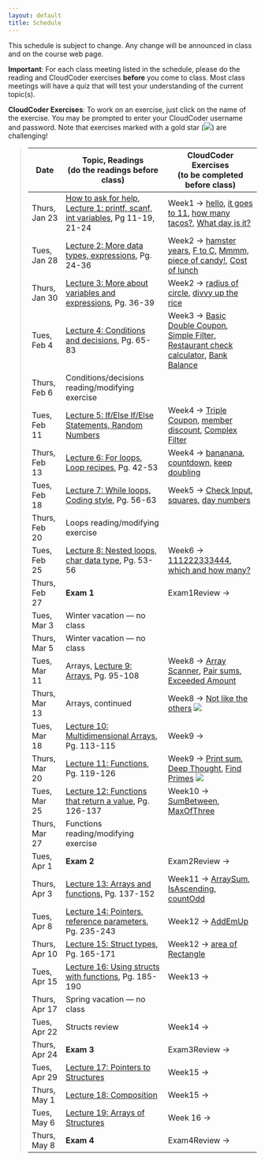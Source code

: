 ```yaml
---
layout: default
title: Schedule
---
```


This schedule is subject to change.  Any change will be
announced in class and on the course web page.

**Important**: For each class meeting listed in the schedule, please do the reading and CloudCoder exercises **before** you come to class.  Most class meetings will have a quiz that will test your understanding of the current topic(s).

**CloudCoder Exercises**: To work on an exercise, just click on the name of the exercise.  You may be prompted to enter your CloudCoder username and password.  Note that exercises marked with a gold star (<img src="{{site.url}}/images/goldstar-tiny.png" />) are challenging!

> Date | Topic, Readings <br /> (do the readings before class) | CloudCoder Exercises <br /> (to be completed before class)
> ---- | ------- | --------------------
> Thurs, Jan 23 | [How to ask for help](http://faculty.ycp.edu/~dhovemey/askingForHelp.html), [Lecture 1: printf, scanf, int variables](lectures/lecture01.html), Pg 11-19, 21-24 | Week1 &rarr; [hello](https://cs.ycp.edu/cloudcoder/#exercise?c=5,p=81), [it goes to 11](https://cs.ycp.edu/cloudcoder/#exercise?c=5,p=82), [how many tacos?](https://cs.ycp.edu/cloudcoder/#exercise?c=5,p=83), [What day is it?](https://cs.ycp.edu/cloudcoder/#exercise?c=5,p=84)
> Tues, Jan 28 | [Lecture 2: More data types, expressions](lectures/lecture02.html), Pg. 24-36 | Week2 &rarr; [hamster years](https://cs.ycp.edu/cloudcoder/#exercise?c=5,p=85), [F to C](https://cs.ycp.edu/cloudcoder/#exercise?c=5,p=86), [Mmmm, piece of candy!](https://cs.ycp.edu/cloudcoder/#exercise?c=5,p=87), [Cost of lunch](https://cs.ycp.edu/cloudcoder/#exercise?c=5,p=88)
> Thurs, Jan 30 | [Lecture 3: More about variables and expressions](lectures/lecture03.html), Pg. 36-39 | Week2 &rarr; [radius of circle](https://cs.ycp.edu/cloudcoder/#exercise?c=5,p=89), [divvy up the rice](https://cs.ycp.edu/cloudcoder/#exercise?c=5,p=90)
> Tues, Feb 4 | [Lecture 4: Conditions and decisions](lectures/lecture04.html), Pg. 65-83 | Week3 &rarr; [Basic Double Coupon](https://cs.ycp.edu/cloudcoder/#exercise?c=5,p=91), [Simple Filter](https://cs.ycp.edu/cloudcoder/#exercise?c=5,p=92), [Restaurant check calculator](https://cs.ycp.edu/cloudcoder/#exercise?c=5,p=94), [Bank Balance](https://cs.ycp.edu/cloudcoder/#exercise?c=5,p=93)
> Thurs, Feb 6 | Conditions/decisions reading/modifying exercise | 
> Tues, Feb 11 | [Lecture 5: If/Else If/Else Statements, Random Numbers](lectures/lecture05.html) | Week4 &rarr; [Triple Coupon](https://cs.ycp.edu/cloudcoder/#exercise?c=5,p=95), [member discount](https://cs.ycp.edu/cloudcoder/#exercise?c=5,p=96), [Complex Filter](https://cs.ycp.edu/cloudcoder/#exercise?c=5,p=97)
> Thurs, Feb 13 | [Lecture 6: For loops, Loop recipes](lectures/lecture06.html), Pg. 42-53 | Week4 &rarr; [bananana](https://cs.ycp.edu/cloudcoder/#exercise?c=5,p=98), [countdown](https://cs.ycp.edu/cloudcoder/#exercise?c=5,p=99), [keep doubling](https://cs.ycp.edu/cloudcoder/#exercise?c=5,p=100)
> Tues, Feb 18 | [Lecture 7: While loops, Coding style](lectures/lecture07.html), Pg. 56-63 | Week5 &rarr; [Check Input](https://cs.ycp.edu/cloudcoder/#exercise?c=5,p=101), [squares](https://cs.ycp.edu/cloudcoder/#exercise?c=5,p=102), [day numbers](https://cs.ycp.edu/cloudcoder/#exercise?c=5,p=103)
> Thurs, Feb 20 | Loops reading/modifying exercise |
> Tues, Feb 25 | [Lecture 8: Nested loops, char data type](lectures/lecture08.html), Pg. 53-56 | Week6 &rarr; [111222333444](https://cs.ycp.edu/cloudcoder/#exercise?c=5,p=104), [which and how many?](https://cs.ycp.edu/cloudcoder/#exercise?c=5,p=105)
> Thurs, Feb 27 | **Exam 1** | Exam1Review &rarr;
> Tues, Mar 3 | Winter vacation &mdash; no class |
> Thurs, Mar 5 | Winter vacation &mdash; no class |
> Tues, Mar 11 | Arrays, [Lecture 9: Arrays](lectures/lecture09.html), Pg. 95-108 | Week8 &rarr; [Array Scanner](https://cs.ycp.edu/cloudcoder/#exercise?c=5,p=106), [Pair sums](https://cs.ycp.edu/cloudcoder/#exercise?c=5,p=107), [Exceeded Amount](https://cs.ycp.edu/cloudcoder/#exercise?c=5,p=108)
> Thurs, Mar 13 | Arrays, continued | Week8 &rarr; [Not like the others](https://cs.ycp.edu/cloudcoder/#exercise?c=5,p=109) <img src="{{site.url}}/images/goldstar-tiny.png" />
> Tues, Mar 18 | [Lecture 10: Multidimensional Arrays](lectures/lecture10.html), Pg. 113-115 | Week9 &rarr;
> Thurs, Mar 20 | [Lecture 11: Functions](lectures/lecture11.html), Pg. 119-126 | Week9 &rarr; [Print sum](https://cs.ycp.edu/cloudcoder/#exercise?c=5,p=110), [Deep Thought](https://cs.ycp.edu/cloudcoder/#exercise?c=5,p=111), [Find Primes](https://cs.ycp.edu/cloudcoder/#exercise?c=5,p=112) <img src="{{site.url}}/images/goldstar-tiny.png" />
> Tues, Mar 25 | [Lecture 12: Functions that return a value](lectures/lecture12.html), Pg. 126-137 | Week10 &rarr; [SumBetween](https://cs.ycp.edu/cloudcoder/#exercise?c=5,p=116), [MaxOfThree](https://cs.ycp.edu/cloudcoder/#exercise?c=5,p=117)
> Thurs, Mar 27 | Functions reading/modifying exercise
> Tues, Apr 1 | **Exam 2** | Exam2Review &rarr;
> Thurs, Apr 3 | [Lecture 13: Arrays and functions](lectures/lecture13.html), Pg. 137-152 | Week11 &rarr; [ArraySum](https://cs.ycp.edu/cloudcoder/#exercise?c=5,p=113), [IsAscending](https://cs.ycp.edu/cloudcoder/#exercise?c=5,p=115), [countOdd](https://cs.ycp.edu/cloudcoder/#exercise?c=5,p=114)
> Tues, Apr 8 | [Lecture 14: Pointers, reference parameters](lectures/lecture14.html), Pg. 235-243 | Week12 &rarr; [AddEmUp](https://cs.ycp.edu/cloudcoder/#exercise?c=5,p=118)
> Thurs, Apr 10 | [Lecture 15: Struct types](lectures/lecture15.html), Pg. 165-171 | Week12 &rarr; [area of Rectangle](https://cs.ycp.edu/cloudcoder/#exercise?c=5,p=119)
> Tues, Apr 15 | [Lecture 16: Using structs with functions](lectures/lecture16.html), Pg. 185-190 | Week13 &rarr;
> Thurs, Apr 17 | Spring vacation &mdash; no class |
> Tues, Apr 22 | Structs review | Week14 &rarr;
> Thurs, Apr 24 | **Exam 3** | Exam3Review &rarr;
> Tues, Apr 29 | [Lecture 17: Pointers to Structures](lectures/lecture17.html) | Week15 &rarr;
> Thurs, May 1 | [Lecture 18: Composition](lectures/lecture18.html) | Week15 &rarr;
> Tues, May 6 | [Lecture 19: Arrays of Structures](lectures/lecture19.html) | Week 16 &rarr;
> Thurs, May 8 | **Exam 4** | Exam4Review &rarr;

<!-- vim:set wrap: ­-->
<!-- vim:set linebreak: -->
<!-- vim:set nolist: -->
